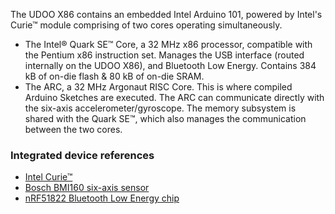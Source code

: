 The UDOO X86 contains an embedded Intel Arduino 101, powered by Intel's Curie&trade; module comprising of two cores operating simultaneously.
* The Intel&reg; Quark SE&trade; Core, a 32 MHz x86 processor, compatible with the Pentium x86 instruction set. Manages the USB interface (routed internally on the UDOO X86), and Bluetooth Low Energy. Contains 384 kB of on-die flash & 80 kB of on-die SRAM.
* The ARC, a 32 MHz Argonaut RISC Core. This is where compiled Arduino Sketches are executed. The ARC can communicate directly with the six-axis accelerometer/gyroscope. The memory subsystem is shared with the Quark SE&trade;, which also manages the communication between the two cores.

### Integrated device references
* [Intel Curie&trade;](https://software.intel.com/en-us/iot/hardware/curie)
* [Bosch BMI160 six-axis sensor](https://www.bosch-sensortec.com/bst/products/all_products/bmi160)
* [nRF51822 Bluetooth Low Energy chip](https://www.nordicsemi.com/eng/Products/Bluetooth-low-energy/nRF51822)
